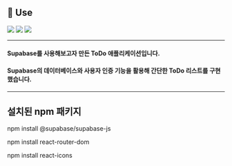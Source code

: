 ## 📍 Use
<p>
  <img src="https://img.shields.io/badge/React-61DAFB?style=for-the-badge&logo=React&logoColor=white">
  <img src="https://img.shields.io/badge/ReactRouter-CA4245?style=for-the-badge&logo=ReactRouter&logoColor=white">
  <img src="https://img.shields.io/badge/Supabase-3FCF8E?style=for-the-badge&logo=Supabase&logoColor=white">
</p>

---

#### Supabase를 사용해보고자 만든 ToDo 애플리케이션입니다. 
#### Supabase의 데이터베이스와 사용자 인증 기능을 활용해 간단한 ToDo 리스트를 구현했습니다.

---
## 설치된 npm 패키지

npm install @supabase/supabase-js

npm install react-router-dom

npm install react-icons
